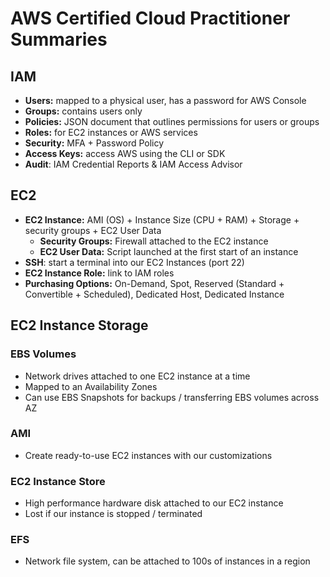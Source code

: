 # AWS Certified Cloud Practitioner Summaries

## IAM

* **Users:** mapped to a physical user, has a password for AWS Console
* **Groups:** contains users only
* **Policies:** JSON document that outlines permissions for users or groups
* **Roles:** for EC2 instances or AWS services
* **Security:** MFA + Password Policy
* **Access Keys:** access AWS using the CLI or SDK
* **Audit**: IAM Credential Reports & IAM Access Advisor

## EC2

* **EC2 Instance:** AMI (OS) + Instance Size (CPU + RAM) + Storage + security groups + EC2 User Data
  * **Security Groups:** Firewall attached to the EC2 instance
  * **EC2 User Data:** Script launched at the first start of an instance
* **SSH**: start a terminal into our EC2 Instances (port 22)
* **EC2 Instance Role:** link to IAM roles
* **Purchasing Options:** On-Demand, Spot, Reserved (Standard + Convertible + Scheduled), Dedicated Host, Dedicated Instance

## EC2 Instance Storage

### EBS Volumes

* Network drives attached to one EC2 instance at a time
* Mapped to an Availability Zones
* Can use EBS Snapshots for backups / transferring EBS volumes across AZ

### AMI

* Create ready-to-use EC2 instances with our customizations

### EC2 Instance Store

* High performance hardware disk attached to our EC2 instance
* Lost if our instance is stopped / terminated

### EFS

* Network file system, can be attached to 100s of instances in a region
